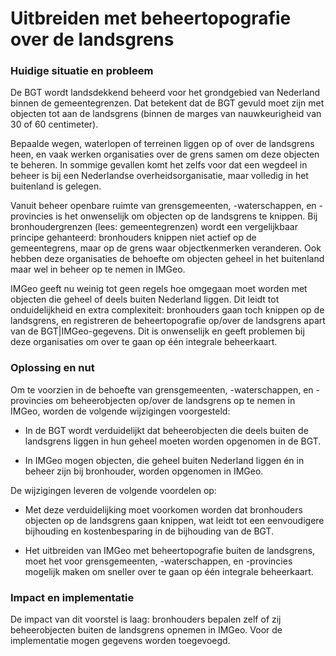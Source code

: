 Uitbreiden met beheertopografie over de landsgrens
==================================================

### Huidige situatie en probleem

De BGT wordt landsdekkend beheerd voor het grondgebied van Nederland binnen de
gemeentegrenzen. Dat betekent dat de BGT gevuld moet zijn met objecten tot aan
de landsgrens (binnen de marges van nauwkeurigheid van 30 of 60 centimeter).

Bepaalde wegen, waterlopen of terreinen liggen op of over de landsgrens heen, en
vaak werken organisaties over de grens samen om deze objecten te beheren. In
sommige gevallen komt het zelfs voor dat een wegdeel in beheer is bij een
Nederlandse overheidsorganisatie, maar volledig in het buitenland is gelegen.

Vanuit beheer openbare ruimte van grensgemeenten, -waterschappen, en -provincies
is het onwenselijk om objecten op de landsgrens te knippen. Bij
bronhoudergrenzen (lees: gemeentegrenzen) wordt een vergelijkbaar principe
gehanteerd: bronhouders knippen niet actief op de gemeentegrens, maar op de
grens waar objectkenmerken veranderen. Ook hebben deze organisaties de behoefte
om objecten geheel in het buitenland maar wel in beheer op te nemen in IMGeo.

IMGeo geeft nu weinig tot geen regels hoe omgegaan moet worden met objecten die
geheel of deels buiten Nederland liggen. Dit leidt tot onduidelijkheid en extra
complexiteit: bronhouders gaan toch knippen op de landsgrens, en registreren de
beheertopografie op/over de landsgrens apart van de BGT\|IMGeo-gegevens. Dit is
onwenselijk en geeft problemen bij deze organisaties om over te gaan op één
integrale beheerkaart.

### Oplossing en nut

Om te voorzien in de behoefte van grensgemeenten, -waterschappen, en -provincies
om beheerobjecten op/over de landsgrens op te nemen in IMGeo, worden de volgende
wijzigingen voorgesteld:

-   In de BGT wordt verduidelijkt dat beheerobjecten die deels buiten de
    landsgrens liggen in hun geheel moeten worden opgenomen in de BGT.

-   In IMGeo mogen objecten, die geheel buiten Nederland liggen én in beheer
    zijn bij bronhouder, worden opgenomen in IMGeo.

De wijzigingen leveren de volgende voordelen op:

-   Met deze verduidelijking moet voorkomen worden dat bronhouders objecten op
    de landsgrens gaan knippen, wat leidt tot een eenvoudigere bijhouding en
    kostenbesparing in de bijhouding van de BGT.

-   Het uitbreiden van IMGeo met beheertopografie buiten de landsgrens, moet het
    voor grensgemeenten, -waterschappen, en -provincies mogelijk maken om
    sneller over te gaan op één integrale beheerkaart.

### Impact en implementatie

De impact van dit voorstel is laag: bronhouders bepalen zelf of zij
beheerobjecten buiten de landsgrens opnemen in IMGeo. Voor de implementatie
mogen gegevens worden toegevoegd.
